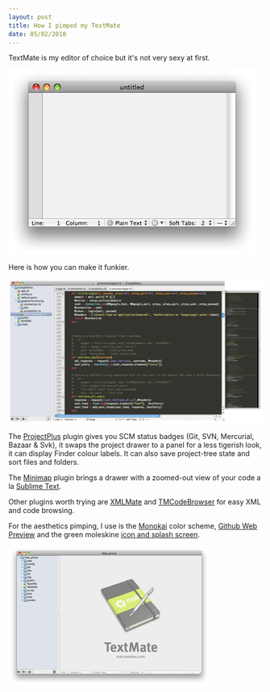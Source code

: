 ```yaml
--- 
layout: post
title: How I pimped my TextMate
date: 05/02/2010
---
```


TextMate is my editor of choice but it's not very sexy at first.

![Vanilla TextMate](/images/TMvanilla.png "")

Here is how you can make it funkier.

![Pimped TextMate](/images/TMpimped.png "")

The [ProjectPlus](http://ciaranwal.sh/projectplus "Project Plus") plugin gives you SCM status badges (Git, SVN, Mercurial, Bazaar & Svk), it swaps the project drawer to a panel for a less tigerish look, it can display Finder colour labels.
It can also save project-tree state and sort files and folders.

The [Minimap](http://julianeberius.github.com/Textmate-Minimap/ "Minimap") plugin brings a drawer with a zoomed-out view of your code a la [Sublime Text](http://www.sublimetext.com/ "Sublime Text").

Other plugins worth trying are [XMLMate](http://ditchnet.org/xmlmate/) and [TMCodeBrowser](http://www.cocoabits.com/TmCodeBrowser/) for easy XML and code browsing.

For the aesthetics pimping, I use is the [Monokai](http://www.monokai.nl/blog/2006/07/15/textmate-color-theme/ "Monokai") color scheme, [Github Web Preview](http://github.com/kneath/github_textmate_preview "Github Web Preview") and the green moleskine [icon and splash screen](http://jason-evers.com/code/code-like-i-do).

![TextMate Splash](/images/TMblank.png "")

